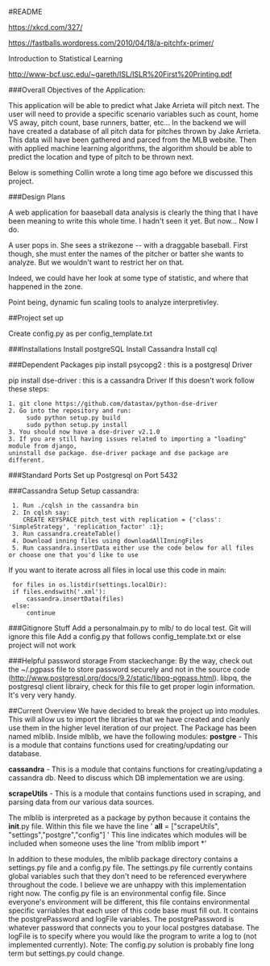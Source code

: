 #README

https://xkcd.com/327/

https://fastballs.wordpress.com/2010/04/18/a-pitchfx-primer/

Introduction to Statistical Learning

http://www-bcf.usc.edu/~gareth/ISL/ISLR%20First%20Printing.pdf


###Overall Objectives of the Application:

This application will be able to predict what Jake Arrieta will pitch next. The user will need
to provide a specific scenario variables such as count, home VS away, pitch count, base runners, batter, etc...
In the backend we will have created a database of all pitch data for pitches thrown by Jake Arrieta.
This data will have been gathered and parced from the MLB website. Then with applied machine learning
algorithms, the algorithm should be able to predict the location and type of pitch to be thrown next.


Below is something Collin wrote a long time ago before we discussed this project.

###Design Plans

A web application for baaseball data analysis is clearly the thing that I have been
meaning to write this whole time. I hadn't seen it yet. But now... Now I do. 

A user pops in. She sees a strikezone -- with a draggable baseball. First though,
she must enter the names of the pitcher or batter she wants to analyze. But we wouldn't want 
to restrict her on that.

Indeed, we could have her look at some type of statistic, and where that happened in the zone.

Point being, dynamic fun scaling tools to analyze interpretivley. 

##Project set up

Create config.py as per config_template.txt

###Installations
Install postgreSQL
Install Cassandra
Install cql

###Dependent Packages
pip install psycopg2 : this is a postgresql Driver

pip install dse-driver : this is a cassandra Driver
    If this doesn't work follow these steps:
    
    1. git clone https://github.com/datastax/python-dse-driver
    2. Go into the repository and run: 
         sudo python setup.py build
         sudo python setup.py install
    3. You should now have a dse-driver v2.1.0
    3. If you are still having issues related to importing a "loading" module from django,
    uninstall dse package. dse-driver package and dse package are different. 
  

###Standard Ports
Set up Postgresql on Port 5432

###Cassandra Setup
Setup cassandra:

     1. Run ./cqlsh in the cassandra bin
     2. In cqlsh say: 
        CREATE KEYSPACE pitch_test with replication = {'class': 'SimpleStrategy', 'replication_factor' :1};
     3. Run cassandra.createTable()
     4. Download inning files using downloadAllInningFiles
     5. Run cassandra.insertData either use the code below for all files or choose one that you'd like to use

If you want to iterate across all files in local use this code in main:

     for files in os.listdir(settings.localDir):
     if files.endswith('.xml'):
         cassandra.insertData(files)
     else:
         continue

###Gitignore Stuff
Add a personalmain.py to mlb/ to do local test. Git will ignore this file
Add a config.py that follows config_template.txt or else project will not work

###Helpful password storage
From stackechange: By the way, check out the ~/.pgpass file to store password securely and not
in the source code (http://www.postgresql.org/docs/9.2/static/libpq-pgpass.html). libpq, the postgresql client librairy,
check for this file to get proper login information. It's very very handy.

##Current Overview
We have decided to break the project up into modules. This will allow us to import the libraries that we
have created and cleanly use them in the higher level iteration of our project. The Package has been named
mlblib. Inside mlblib, we have the following modules:
   __postgre__ - This is a module that contains functions used for creating/updating our database.
   
   __cassandra__ - This is a module that contains functions for creating/updating a cassandra db. Need to discuss which 
   DB implementation we are using.
   
   __scrapeUtils__ - This is a module that contains functions used in scraping, and parsing data from our various data sources.

The mlblib is interpreted as a package by python because it contains the __init__.py file. Within this file we have the line
' __all__ = ["scrapeUtils", "settings","postgre","config"] '
This line indicates which modules will be included when someone uses the line 
'from mlblib import *' 

In addition to these modules, the mlblib package directory contains a settings.py file and a config.py file. The settings.py
file currently contains global variables such that they don't need to be referenced everywhere throughout the code. I believe
we are unhappy with this implementation right now. The config.py file is an environmental config file. Since everyone's
environment will be different, this file contains environmental specific varriables that each user of this code base must fill out.
It contains the postgrePassword and logFile variables. The postgrePassword is whatever password that connects you to your local
postgres database. The logFile is to specify where you would like the program to write a log to (not implemented currently).
Note: The config.py solution is probably fine long term but settings.py could change.